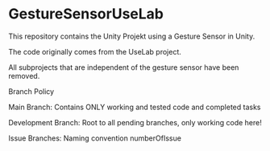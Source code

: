 # GestureSensorUseLab

This repository contains the Unity Projekt using a Gesture Sensor in Unity. 

The code originally comes from the UseLab project. 

All subprojects that are independent of the gesture sensor have been removed.

Branch Policy

Main Branch: Contains ONLY working and tested code and completed tasks

Development Branch: Root to all pending branches, only working code here!

Issue Branches: Naming convention numberOfIssue

